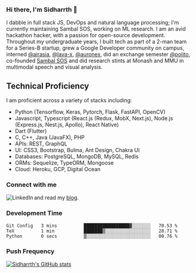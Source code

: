 ### Hi there, I'm Sidharrth 👋

I dabble in full stack JS, DevOps and natural language processing; I'm currently maintaining Sambal SOS, working on ML research. I am an avid hackathon hacker, with a passion for open-source development. Throughout my undergraduate years, I built tech as part of a 2-man team for a Series-B startup, grew a Google Developer community on campus, interned [@airasia](https://airasia.com/), [@lava-x](https://lavax.co/), [@auronex](http://auronex.com/), did an exchange semester [@polito](https://www.polito.it/), co-founded [Sambal SOS](https://www.sambalsos.com/) and did research stints at Monash and MMU in multimodal speech and visual analysis. 

## Technical Proficiency
I am proficient across a variety of stacks including:
- Python (Tensorflow, Keras, Pytorch, Flask, FastAPI, OpenCV)
- Javascript, Typescript (React.js (Redux, MobX, Next.js), Node.js (Express.js, Nest.js, Apollo), React Native)
- Dart (Flutter)
- C, C++, Java (JavaFX), PHP
- APIs: REST, GraphQL
- UI: CSS3, Bootstrap, Bulma, Ant Design, Chakra UI
- Databases: PostgreSQL, MongoDB, MySQL, Redis
- ORMs: Sequelize, TypeORM, Mongoose
- Cloud: Heroku, GCP, Digital Ocean

### Connect with me

[<img align="left" alt="LinkedIn" src="https://img.shields.io/badge/linkedin-%230077B5.svg?&style=for-the-badge&logo=linkedin&logoColor=white" />][linkedin]
and read my [blog].


### Development Time
<!--START_SECTION:waka-->

```text
Git Config   3 mins          █████████████████▓░░░░░░░   70.53 %
TeX          1 min           ███████▒░░░░░░░░░░░░░░░░░   28.71 %
Python       0 secs          ▒░░░░░░░░░░░░░░░░░░░░░░░░   00.76 %
```

<!--END_SECTION:waka-->

### Push Frequency
[![Sidharrth's GitHub stats](https://github-readme-stats.vercel.app/api?username=sidharrth2002&show_icons=true)](https://github.com/sidharrth2002/github-readme-stats)

[site]: https://sidharrth.me/
[blog]: https://mathsforgeeks.org/blog
[linkedin]: https://www.linkedin.com/in/sidharrth-nagappan/
